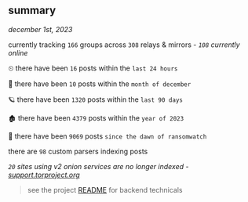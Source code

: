 
## summary
_december 1st, 2023_

currently tracking `166` groups across `308` relays & mirrors - _`108` currently online_

⏲ there have been `16` posts within the `last 24 hours`

🦈 there have been `10` posts within the `month of december`

🪐 there have been `1320` posts within the `last 90 days`

🏚 there have been `4379` posts within the `year of 2023`

🦕 there have been `9069` posts `since the dawn of ransomwatch`

there are `98` custom parsers indexing posts

_`20` sites using v2 onion services are no longer indexed - [support.torproject.org](https://support.torproject.org/onionservices/v2-deprecation/)_

> see the project [README](https://github.com/joshhighet/ransomwatch#ransomwatch--) for backend technicals
